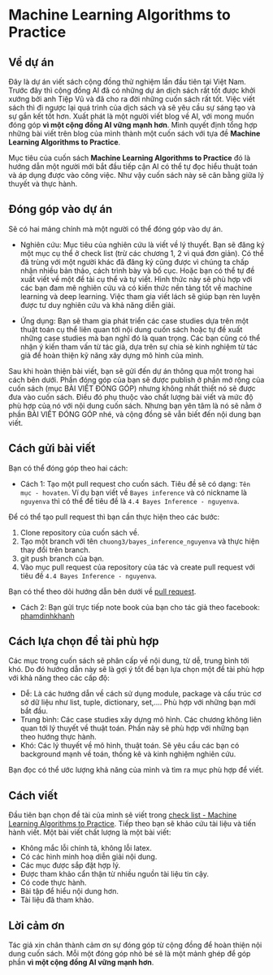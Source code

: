 # Machine Learning Algorithms to Practice

## Về dự án 

Đây là dự án viết sách cộng đồng thử nghiệm lần đầu tiên tại Việt Nam. Trước đây thì cộng đồng AI đã có những dự án dịch sách rất tốt được khởi xướng bởi anh Tiệp Vũ và đã cho ra đời những cuốn sách rất tốt. Việc viết sách thì đi ngược lại quá trình của dịch sách và sẽ yêu cầu sự sáng tạo và sự gắn kết tốt hơn. Xuất phát là một người viết blog về AI, với mong muốn đóng góp **vì một cộng đồng AI vững mạnh hơn**. Mình quyết định tổng hợp những bài viết trên blog của mình thành một cuốn sách với tựa đề **Machine Learning Algorithms to Practice**.

Mục tiêu của cuốn sách **Machine Learning Algorithms to Practice** đó là hướng dẫn một người mới bắt đầu tiếp cận AI có thể tự đọc hiểu thuật toán và áp dụng được vào công việc. Như vậy cuốn sách này sẽ cân bằng giữa lý thuyết và thực hành.

## Đóng góp vào dự án

Sẽ có hai mảng chính mà một người có thể đóng góp vào dự án.

- Nghiên cứu: Mục tiêu của nghiên cứu là viết về lý thuyết. Bạn sẽ đăng ký một mục cụ thể ở check list (trừ các chương 1, 2 vì quá đơn giản). Có thể đã trùng với một người khác đã đăng ký cũng được vì chúng ta chấp nhận nhiều bản thảo, cách trình bày và bố cục. Hoặc bạn có thể tự đề xuất viết về một đề tài cụ thể và tự viết. Hình thức này sẽ phù hợp với các bạn đam mê nghiên cứu và có kiến thức nền tảng tốt về machine learning và deep learning. Việc tham gia viết lách sẽ giúp bạn rèn luyện được tư duy nghiên cứu và khả năng diễn giải.

- Ứng dụng: Bạn sẽ tham gia phát triển các case studies dựa trên một thuật toán cụ thể liên quan tới nội dung cuốn sách hoặc tự đề xuất những case studies mà bạn nghĩ đó là quan trọng. Các bạn cũng có thể nhận ý kiến tham vấn từ tác giả, dựa trên sự chia sẻ kinh nghiệm từ tác giả để hoàn thiện kỹ năng xây dựng mô hình của mình.

Sau khi hoàn thiện bài viết, bạn sẽ gửi đến dự án thông qua một trong hai cách bên dưới. Phần đóng góp của bạn sẽ được publish ở phần mở rộng của cuốn sách (mục BÀI VIẾT ĐÓNG GÓP) nhưng không nhất thiết nó sẽ được đưa vào cuốn sách. Điều đó phụ thuộc vào chất lượng bài viết và mức độ phù hợp của nó với nội dung cuốn sách. Nhưng bạn yên tâm là nó sẽ nằm ở phần BÀI VIẾT ĐÓNG GÓP nhé, và cộng đồng sẽ vẫn biết đến nội dung bạn viết.

## Cách gửi bài viết

Bạn có thể đóng góp theo hai cách:

- Cách 1: Tạo một pull request cho cuốn sách. Tiêu đề sẽ có dạng: `Tên mục - hovaten`. Ví dụ bạn viết về  `Bayes inference` và có nickname là `nguyenva` thì có thể để tiêu đề là `4.4 Bayes Inference - nguyenva`.

Để có thể tạo pull request thì bạn cần thực hiện theo các bước:

1. Clone repository của cuốn sách về. 
2. Tạo một branch với tên `chuong3/bayes_inference_nguyenva` và thực hiện thay đổi trên branch. 
3. git push branch của bạn.
4. Vào mục pull request của repository của tác và create pull request với tiêu đề `4.4 Bayes Inference - nguyenva`.

Bạn có thể theo dõi hướng dẫn bên dưới về [pull request](https://www.youtube.com/watch?v=MVGgNteyflw).

- Cách 2: Bạn gửi trực tiếp note book của bạn cho tác giả theo facebook: [phamdinhkhanh](https://www.facebook.com/langnhin.anhtrang)


## Cách lựa chọn đề tài phù hợp

Các mục trong cuốn sách sẽ phân cấp về nội dung, từ dễ, trung bình tới khó. Do đó hướng dẫn này sẽ là gợi ý tốt để bạn lựa chọn một đề tài phù hợp với khả năng theo các cấp độ:

* Dễ: Là các hướng dẫn về cách sử dụng module, package và cấu trúc cơ sở dữ liệu như list, tuple, dictionary, set,.... Phù hợp với những bạn mới bắt đầu.
* Trung bình: Các case studies xây dựng mô hình. Các chương không liên quan tới lý thuyết về thuật toán. Phần này sẽ phù hợp với những bạn theo hướng thực hành.
* Khó: Các lý thuyết về mô hình, thuật toán. Sẽ yêu cầu các bạn có background mạnh về toán, thống kê và kinh nghiệm nghiên cứu.

Bạn đọc có thể ước lượng khả năng của mình và tìm ra mục phù hợp để viết.

## Cách viết 

Đầu tiên bạn chọn đề tài của mình sẽ viết trong [check list - Machine Learning Algorithms to Practice](https://docs.google.com/spreadsheets/d/1cv1NmjZayeA7nlhKR8PVRsyAmfU3gEy8yIWLPg1H78Y/edit?usp=sharing). Tiếp theo bạn sẽ khảo cứu tài liệu và tiến hành viết. Một bài viết chất lượng là một bài viết:

- Không mắc lỗi chính tả, không lỗi latex.
- Có các hình minh hoạ diễn giải nội dung.
- Các mục được sắp đặt hợp lý.
- Được tham khảo cẩn thận từ nhiều nguồn tài liệu tin cậy.
- Có code thực hành.
- Bài tập để hiểu nội dung hơn.
- Tài liệu đã tham khảo.

## Lời cảm ơn

Tác giả xin chân thành cảm ơn sự đóng góp từ cộng đồng để hoàn thiện nội dung cuốn sách. Mỗi một đóng góp nhỏ bé sẽ là một mảnh ghép để góp phần **vì một cộng đồng AI vững mạnh hơn**.
